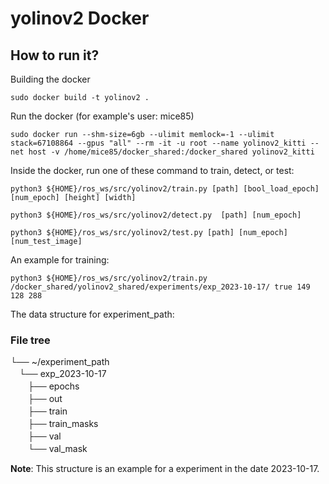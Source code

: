 # yolinov2 Docker

## How to run it?

Building the docker 
```
sudo docker build -t yolinov2 .
```

Run the docker (for example's user: mice85)
```
sudo docker run --shm-size=6gb --ulimit memlock=-1 --ulimit stack=67108864 --gpus "all" --rm -it -u root --name yolinov2_kitti --net host -v /home/mice85/docker_shared:/docker_shared yolinov2_kitti
```

Inside the docker, run one of these command to train, detect, or test:

```
python3 ${HOME}/ros_ws/src/yolinov2/train.py [path] [bool_load_epoch] [num_epoch] [height] [width]
```

```
python3 ${HOME}/ros_ws/src/yolinov2/detect.py  [path] [num_epoch]
```

```
python3 ${HOME}/ros_ws/src/yolinov2/test.py [path] [num_epoch] [num_test_image]
```

An example for training:
```
python3 ${HOME}/ros_ws/src/yolinov2/train.py /docker_shared/yolinov2_shared/experiments/exp_2023-10-17/ true 149 128 288 
```

The data structure for experiment_path:
### File tree
└── ~/experiment_path   
　└── exp_2023-10-17     
　　├── epochs   
　　├── out   
　　├── train  
　　├── train_masks   
　　├── val   
　　└── val_mask   

**Note**: This structure is an example for a experiment in the date 2023-10-17.